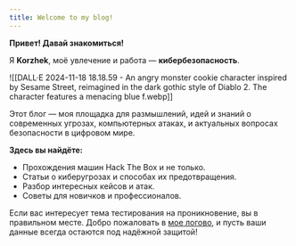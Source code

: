 ```yaml
---
title: Welcome to my blog!
---
```


**Привет!  Давай знакомиться!**

Я **Korzhek**, моё увлечение и работа — **кибербезопасность**.  

![[DALL·E 2024-11-18 18.18.59 - An angry monster cookie character inspired by Sesame Street, reimagined in the dark gothic style of Diablo 2. The character features a menacing blue f.webp]]

Этот блог — моя площадка для размышлений, идей и знаний о современных угрозах, компьютерных атаках,  и актуальных вопросах безопасности в цифровом мире.

**Здесь вы найдёте:**

- Прохождения машин Hack The Box и не только.
- Статьи о киберугрозах и способах их предотвращения.
- Разбор интересных кейсов и атак.
- Советы для новичков и профессионалов.

Если вас интересует тема тестирования на проникновение, вы в правильном месте. Добро пожаловать в [мое логово](https://korzhek.vercel.app/blog), и пусть ваши данные всегда остаются под надёжной защитой!
